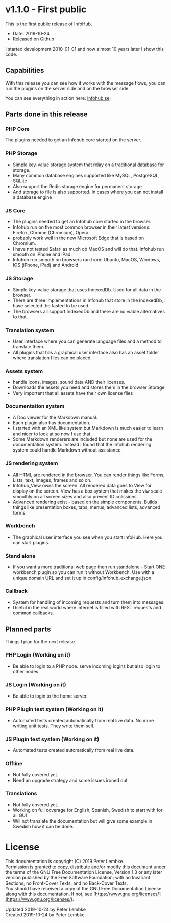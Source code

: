 # v1.1.0 - First public
This is the first public release of InfoHub.
* Date: 2019-10-24
* Released on Github

I started development 2010-01-01 and now almost 10 years later I show this code.

## Capabilities
With this release you can see how it works with the message flows, you can run the plugins on the server side and on the browser side.

You can see everything in action here: [infohub.se](https://www.infohub.se).

## Parts done in this release

###  PHP Core
The plugins needed to get an Infohub core started on the server.

### PHP Storage
- Simple key-value storage system that relay on a traditional database for storage. 
- Many common database engines supported like MySQL, PostgreSQL, SQLite
- Also support the Redis storage engine for permanent storage
- And storage to file is also supported. In cases where you can not install a database engine

### JS Core
- The plugins needed to get an Infohub core started in the browser.
- Infohub run on the most common browser in their latest versions: Firefox, Chrome (Chromium), Opera.
- probably work well in the new Microsoft Edge that is based on Chromium.
- I have not tested Safari as much ob MacOS and will do that. Infohub run smooth on iPhone and iPad.
- Infohub run smooth on browsers run from: Ubuntu, MacOS, Windows, IOS (iPhone, iPad) and Android.

### JS Storage
- Simple key-value storage that uses IndexedDb. Used for all data in the browser.
- There are three implementations in Infohub that store in the IndexedDb, I have selected the fasted to be used.
- The browsers all support IndexedDb and there are no viable alternatives to that.

### Translation system
- User interface where you can generate language files and a method to translate them.
- All plugins that has a graphical user interface also has an asset folder where translation files can be placed.

### Assets system
- handle icons, images, sound data AND their licenses.
- Downloads the assets you need and stores them in the browser Storage
- Very important that all assets have their own license files

### Documentation system
- A Doc viewer for the Markdown manual. 
- Each plugin also has documentation.
- I started with an XML like system but Markdown is much easier to learn and nicer to look at so now I use that.
- Some Markdown renderers are included but none are used for the documentation system. Instead I found that the Infohub rendering system could handle Markdown without assistance.

### JS rendering system
- All HTML are rendered in the browser. You can render things like Forms, Lists, text, images, frames and so on.
- Infohub_View owns the screen. All rendered data goes to View for display on the screen. View has a box system that makes the viw scale smoothly on all screen sizes and also prevent ID colissions.
- Advanced rendering exist - based on the simple components. Builds things like presentation boxes, tabs, menus, advanced lists, advanced forms.

### Workbench
- The graphical user interface you see when you start InfoHub. Here you can start plugins.

### Stand alone
- If you want a more traditional web page then run standalone - Start ONE workbench plugin so you can run it without Workbench. Use with a unique domain URL and set it up in config/infohub_exchange.json

### Callback
- System for handling of incoming requests and turn them into messages.
- Useful in the real world where internet is filled with REST requests and common callbacks.

## Planned parts
Things I plan for the next release.

### PHP Login (Working on it)
- Be able to login to a PHP node. serve incoming logins but also login to other nodes.

### JS Login (Working on it)
- Be able to login to the home server.

### PHP Plugin test system (Working on it)
- Automated tests created automatically from real live data. No more writing unit tests. They write them self.

### JS Plugin test system (Working on it)
- Automated tests created automatically from real live data.

### Offline
- Not fully covered yet.
- Need an upgrade strategy and some issues ironed out.

### Translations
- Not fully covered yet.
- Working on full coverage for English, Spanish, Swedish to start with for all GUI
- Will not translate the documentation but will give some example in Swedish how it can be done.

# License
This documentation is copyright (C) 2019 Peter Lembke.  
Permission is granted to copy, distribute and/or modify this document under the terms of the GNU Free Documentation License, Version 1.3 or any later version published by the Free Software Foundation; with no Invariant Sections, no Front-Cover Texts, and no Back-Cover Texts.  
You should have received a copy of the GNU Free Documentation License along with this documentation. If not, see [https://www.gnu.org/licenses/](https://www.gnu.org/licenses/).  

Updated 2019-10-24 by Peter Lembke  
Created 2019-10-24 by Peter Lembke
